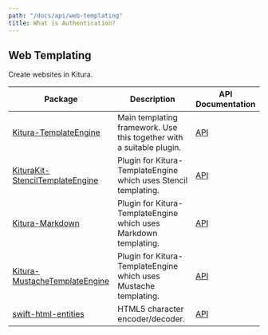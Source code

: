 ```yaml
---
path: "/docs/api/web-templating"
title: What is Authentication?
---
```


## Web Templating

 Create websites in Kitura.

 | Package      | Description | API Documentation |
 | ----------- | ----------- | ------- |
 | [Kitura-TemplateEngine](https://github.com/IBM-Swift/Kitura-TemplateEngine)      | Main templating framework. Use this together with a suitable plugin. | [API](https://ibm-swift.github.io/Kitura-TemplateEngine/) |
 | [KituraKit-StencilTemplateEngine](https://github.com/IBM-Swift/Kitura-StencilTemplateEngine) | Plugin for Kitura-TemplateEngine which uses Stencil templating. | [API](https://ibm-swift.github.io/Kitura-StencilTemplateEngine/) |
 | [Kitura-Markdown](https://github.com/IBM-Swift/Kitura-Markdown) | Plugin for Kitura-TemplateEngine which uses Markdown templating. | [API](https://ibm-swift.github.io/Kitura-Markdown/) |
 | [Kitura-MustacheTemplateEngine](https://github.com/IBM-Swift/Kitura-MustacheTemplateEngine) | Plugin for Kitura-TemplateEngine which uses Mustache templating. | [API](https://ibm-swift.github.io/Kitura-MustacheTemplateEngine/) |
 | [swift-html-entities](https://github.com/IBM-Swift/swift-html-entities) | HTML5 character encoder/decoder. | [API](https://ibm-swift.github.io/swift-html-entities/) |
